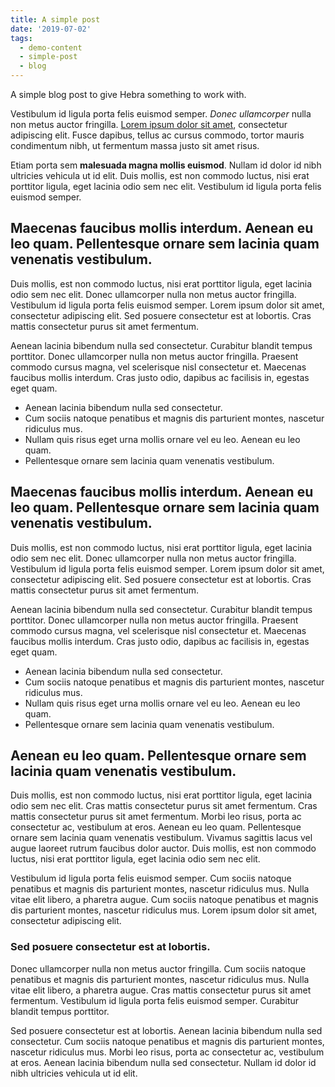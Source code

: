 ```yaml
---
title: A simple post
date: '2019-07-02'
tags:
  - demo-content
  - simple-post
  - blog
---
```


A simple blog post to give Hebra something to work with.

Vestibulum id ligula porta felis euismod semper. _Donec ullamcorper_ nulla non metus auctor fringilla. [Lorem ipsum dolor sit amet](https://andy-bell.design), consectetur adipiscing elit. Fusce dapibus, tellus ac cursus commodo, tortor mauris condimentum nibh, ut fermentum massa justo sit amet risus.

Etiam porta sem **malesuada magna mollis euismod**. Nullam id dolor id nibh ultricies vehicula ut id elit. Duis mollis, est non commodo luctus, nisi erat porttitor ligula, eget lacinia odio sem nec elit. Vestibulum id ligula porta felis euismod semper.

## Maecenas faucibus mollis interdum. Aenean eu leo quam. Pellentesque ornare sem lacinia quam venenatis vestibulum.

Duis mollis, est non commodo luctus, nisi erat porttitor ligula, eget lacinia odio sem nec elit. Donec ullamcorper nulla non metus auctor fringilla. Vestibulum id ligula porta felis euismod semper. Lorem ipsum dolor sit amet, consectetur adipiscing elit. Sed posuere consectetur est at lobortis. Cras mattis consectetur purus sit amet fermentum.

Aenean lacinia bibendum nulla sed consectetur. Curabitur blandit tempus porttitor. Donec ullamcorper nulla non metus auctor fringilla. Praesent commodo cursus magna, vel scelerisque nisl consectetur et. Maecenas faucibus mollis interdum. Cras justo odio, dapibus ac facilisis in, egestas eget quam.

- Aenean lacinia bibendum nulla sed consectetur.
- Cum sociis natoque penatibus et magnis dis parturient montes, nascetur ridiculus mus.
- Nullam quis risus eget urna mollis ornare vel eu leo. Aenean eu leo quam.
- Pellentesque ornare sem lacinia quam venenatis vestibulum.

## Maecenas faucibus mollis interdum. Aenean eu leo quam. Pellentesque ornare sem lacinia quam venenatis vestibulum.

Duis mollis, est non commodo luctus, nisi erat porttitor ligula, eget lacinia odio sem nec elit. Donec ullamcorper nulla non metus auctor fringilla. Vestibulum id ligula porta felis euismod semper. Lorem ipsum dolor sit amet, consectetur adipiscing elit. Sed posuere consectetur est at lobortis. Cras mattis consectetur purus sit amet fermentum.

Aenean lacinia bibendum nulla sed consectetur. Curabitur blandit tempus porttitor. Donec ullamcorper nulla non metus auctor fringilla. Praesent commodo cursus magna, vel scelerisque nisl consectetur et. Maecenas faucibus mollis interdum. Cras justo odio, dapibus ac facilisis in, egestas eget quam.

- Aenean lacinia bibendum nulla sed consectetur.
- Cum sociis natoque penatibus et magnis dis parturient montes, nascetur ridiculus mus.
- Nullam quis risus eget urna mollis ornare vel eu leo. Aenean eu leo quam.
- Pellentesque ornare sem lacinia quam venenatis vestibulum.

## Aenean eu leo quam. Pellentesque ornare sem lacinia quam venenatis vestibulum.

Duis mollis, est non commodo luctus, nisi erat porttitor ligula, eget lacinia odio sem nec elit. Cras mattis consectetur purus sit amet fermentum. Cras mattis consectetur purus sit amet fermentum. Morbi leo risus, porta ac consectetur ac, vestibulum at eros. Aenean eu leo quam. Pellentesque ornare sem lacinia quam venenatis vestibulum. Vivamus sagittis lacus vel augue laoreet rutrum faucibus dolor auctor. Duis mollis, est non commodo luctus, nisi erat porttitor ligula, eget lacinia odio sem nec elit.

Vestibulum id ligula porta felis euismod semper. Cum sociis natoque penatibus et magnis dis parturient montes, nascetur ridiculus mus. Nulla vitae elit libero, a pharetra augue. Cum sociis natoque penatibus et magnis dis parturient montes, nascetur ridiculus mus. Lorem ipsum dolor sit amet, consectetur adipiscing elit.

### Sed posuere consectetur est at lobortis.

Donec ullamcorper nulla non metus auctor fringilla. Cum sociis natoque penatibus et magnis dis parturient montes, nascetur ridiculus mus. Nulla vitae elit libero, a pharetra augue. Cras mattis consectetur purus sit amet fermentum. Vestibulum id ligula porta felis euismod semper. Curabitur blandit tempus porttitor.

Sed posuere consectetur est at lobortis. Aenean lacinia bibendum nulla sed consectetur. Cum sociis natoque penatibus et magnis dis parturient montes, nascetur ridiculus mus. Morbi leo risus, porta ac consectetur ac, vestibulum at eros. Aenean lacinia bibendum nulla sed consectetur. Nullam id dolor id nibh ultricies vehicula ut id elit.
